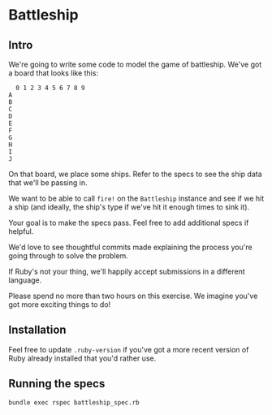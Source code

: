 # Battleship

## Intro

We're going to write some code to model the game of battleship. We've got a
board that looks like this:

```
  0 1 2 3 4 5 6 7 8 9
A
B
C
D
E
F
G
H
I
J
```

On that board, we place some ships. Refer to the specs to see the ship data
that we'll be passing in.

We want to be able to call `fire!` on the `Battleship` instance and see if we hit
a ship (and ideally, the ship's type if we've hit it enough times to sink it).

Your goal is to make the specs pass. Feel free to add additional specs if helpful.

We'd love to see thoughtful commits made explaining the process you're going
through to solve the problem.

If Ruby's not your thing, we'll happily accept submissions in a different language.

Please spend no more than two hours on this exercise. We imagine you've got more
exciting things to do!

## Installation

Feel free to update `.ruby-version` if you've got a more recent version of Ruby
already installed that you'd rather use.

## Running the specs

`bundle exec rspec battleship_spec.rb`
